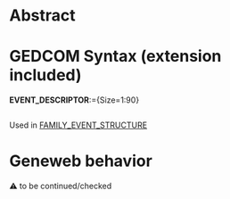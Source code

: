 ﻿# Abstract

# GEDCOM Syntax (extension included)

**EVENT_DESCRIPTOR**:={Size=1:90}
<pre>
</pre>
Used in <a href=Ged.FAMILY_EVENT_STRUCTURE>FAMILY_EVENT_STRUCTURE</a><br />

# Geneweb behavior


:warning: to be continued/checked

